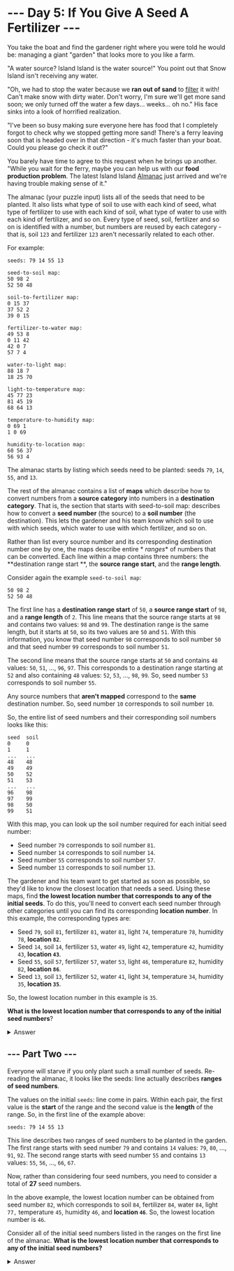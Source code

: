 # --- Day 5: If You Give A Seed A Fertilizer ---

You take the boat and find the gardener right where you were told he would be: managing a giant "garden" that looks more
to you like a farm.

"A water source? Island Island is the water source!" You point out that Snow Island isn't receiving any water.

"Oh, we had to stop the water because we **ran out of sand** to [filter](https://en.wikipedia.org/wiki/Sand_filter) it
with! Can't make snow with dirty water. Don't worry, I'm sure we'll get more sand soon; we only turned off the water a
few days... weeks... oh no." His face sinks into a look of horrified realization.

"I've been so busy making sure everyone here has food that I completely forgot to check why we stopped getting more
sand! There's a ferry leaving soon that is headed over in that direction - it's much faster than your boat. Could you
please go check it out?"

You barely have time to agree to this request when he brings up another. "While you wait for the ferry, maybe you can
help us with our **food production problem**. The latest Island Island [Almanac](https://en.wikipedia.org/wiki/Almanac)
just arrived and we're having trouble making sense of it."

The almanac (your puzzle input) lists all of the seeds that need to be planted. It also lists what type of soil to use
with each kind of seed, what type of fertilizer to use with each kind of soil, what type of water to use with each kind
of fertilizer, and so on. Every type of seed, soil, fertilizer and so on is identified with a number, but numbers are
reused by each category - that is, soil `123` and fertilizer `123` aren't necessarily related to each other.

For example:

```
seeds: 79 14 55 13

seed-to-soil map:
50 98 2
52 50 48

soil-to-fertilizer map:
0 15 37
37 52 2
39 0 15

fertilizer-to-water map:
49 53 8
0 11 42
42 0 7
57 7 4

water-to-light map:
88 18 7
18 25 70

light-to-temperature map:
45 77 23
81 45 19
68 64 13

temperature-to-humidity map:
0 69 1
1 0 69

humidity-to-location map:
60 56 37
56 93 4
```

The almanac starts by listing which seeds need to be planted: seeds `79`, `14`, `55`, and `13`.

The rest of the almanac contains a list of **maps** which describe how to convert numbers from a **source category**
into numbers in a **destination category**. That is, the section that starts with seed-to-soil map: describes how to
convert a **seed number** (the source) to a **soil number** (the destination). This lets the gardener and his team know
which soil to use with which seeds, which water to use with which fertilizer, and so on.

Rather than list every source number and its corresponding destination number one by one, the maps describe entire *
*ranges** of numbers that can be converted. Each line within a map contains three numbers: the **destination range start
**, the **source range start**, and the **range length**.

Consider again the example `seed-to-soil map`:

```
50 98 2
52 50 48
```

The first line has a **destination range start** of `50`, a **source range start** of `98`, and a **range length**
of `2`. This line means that the source range starts at `98` and contains two values: `98` and `99`. The destination
range is the same length, but it starts at `50`, so its two values are `50` and `51`. With this information, you know
that seed number `98` corresponds to soil number `50` and that seed number `99` corresponds to soil number `51`.

The second line means that the source range starts at `50` and contains `48` values: `50`, `51`, ..., `96`, `97`. This
corresponds to a destination range starting at `52` and also containing `48` values: `52`, `53`, ..., `98`, `99`. So,
seed number `53` corresponds to soil number `55`.

Any source numbers that **aren't mapped** correspond to the **same** destination number. So, seed number `10`
corresponds to soil number `10`.

So, the entire list of seed numbers and their corresponding soil numbers looks like this:

```
seed  soil
0     0
1     1
...   ...
48    48
49    49
50    52
51    53
...   ...
96    98
97    99
98    50
99    51
```

With this map, you can look up the soil number required for each initial seed number:

- Seed number `79` corresponds to soil number `81`.
- Seed number `14` corresponds to soil number `14`.
- Seed number `55` corresponds to soil number `57`.
- Seed number `13` corresponds to soil number `13`.

The gardener and his team want to get started as soon as possible, so they'd like to know the closest location that
needs a seed. Using these maps, find **the lowest location number that corresponds to any of the initial seeds**. To do
this, you'll need to convert each seed number through other categories until you can find its corresponding **location
number**. In this example, the corresponding types are:

- Seed `79`, soil `81`, fertilizer `81`, water `81`, light `74`, temperature `78`, humidity `78`, **location `82`**.
- Seed `14`, soil `14`, fertilizer `53`, water `49`, light `42`, temperature `42`, humidity `43`, **location `43`**.
- Seed `55`, soil `57`, fertilizer `57`, water `53`, light `46`, temperature `82`, humidity `82`, **location `86`**.
- Seed `13`, soil `13`, fertilizer `52`, water `41`, light `34`, temperature `34`, humidity `35`, **location `35`**.

So, the lowest location number in this example is `35`.

**What is the lowest location number that corresponds to any of the initial seed numbers**?

<details><summary>Answer</summary>

Your puzzle answer was `175622908`.

</details>

## --- Part Two ---

Everyone will starve if you only plant such a small number of seeds. Re-reading the almanac, it looks like the seeds:
line actually describes **ranges of seed numbers**.

The values on the initial `seeds`: line come in pairs. Within each pair, the first value is the **start** of the range
and the second value is the **length** of the range. So, in the first line of the example above:

```
seeds: 79 14 55 13
```

This line describes two ranges of seed numbers to be planted in the garden. The first range starts with seed number `79`
and contains `14` values: `79`, `80`, ..., `91`, `92`. The second range starts with seed number `55` and contains `13`
values: `55`, `56`, ..., `66`, `67`.

Now, rather than considering four seed numbers, you need to consider a total of **27** seed numbers.

In the above example, the lowest location number can be obtained from seed number `82`, which corresponds to soil `84`,
fertilizer `84`, water `84`, light `77,` temperature `45`, humidity `46`, and **location `46`**. So, the lowest location
number is `46`.

Consider all of the initial seed numbers listed in the ranges on the first line of the almanac. **What is the lowest
location number that corresponds to any of the initial seed numbers?**

<details><summary>Answer</summary>

Your puzzle answer was `5200543`.

</details>
